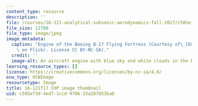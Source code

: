 ```yaml
---
content_type: resource
description: ''
file: /courses/16-121-analytical-subsonic-aerodynamics-fall-2017/c505ef3d4ed71ccd979633a287b53ba0_16-121f17-th.jpg
file_size: 12708
file_type: image/jpeg
image_metadata:
  caption: "Engine of the Boeing B-17 Flying Fortress (Courtesy of\_[Emmanuel\_Marion](https://www.flickr.com/photos/nikkormat777/6137054828/in/photostream/)\
    \ on Flickr. License CC BY-NC-SA)."
  credit: ''
  image-alt: An aircraft engine with blue sky and white clouds in the background
learning_resource_types: []
license: https://creativecommons.org/licenses/by-nc-sa/4.0/
ocw_type: OCWImage
resourcetype: Image
title: 16-121f17 CHP image thumbnail
uid: c505ef3d-4ed7-1ccd-9796-33a287b53ba0
---
```

